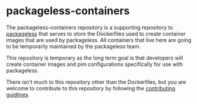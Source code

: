 # packageless-containers 
The packageless-containers repository is a supporting repository to [packageless](https://github.com/everettraven/packageless) that serves to store the Dockerfiles used to create container images that are used by packageless. All containers that live here are going to be temporarily maintained by the packageless team.

This repository is temporary as the long term goal is that developers will create container images and pim configurations specifically for use with packageless.

There isn't much to this repository other than the Dockerfiles, but you are welcome to contribute to this repository by following the [contributing guidlines](https://everettraven.github.io/packageless-containers/contributing)
